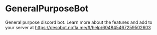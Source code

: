 # GeneralPurposeBot

General purpose discord bot. Learn more about the features and add to your server at https://desobot.nofla.me/#/help/604845467259502603
